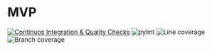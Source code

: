 # MVP
[![Continuos Integration & Quality Checks](https://github.com/SevenBitsSwe/MVP/actions/workflows/main.yml/badge.svg)](https://github.com/SevenBitsSwe/MVP/actions/workflows/main.yml)
![pylint](https://img.shields.io/badge/PyLint-9.7-brightgreen?logo=python&logoColor=white)
![Line coverage](https://img.shields.io/badge/Line%20coverage-100.0%25-brightgreen?logo=python&logoColor=white)
![Branch coverage](https://img.shields.io/badge/Branch%20coverage-100.0%25-brightgreen?logo=python&logoColor=white)
